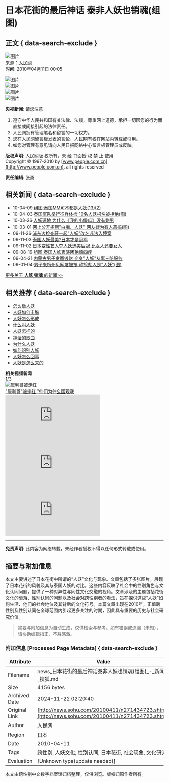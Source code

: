 # 日本花街的最后神话 泰非人妖也销魂(组图)

## 正文 { data-search-exclude }


![图片](https://photocdn.sohu.com/20061227/Img247292527.gif)    
来源：[人民网](https://world.people.com.cn/GB/59630/11335319.html)  
**时间**: 2010年04月11日 00:05  

![图片](https://photocdn.sohu.com/20100411/Img271434724.jpg)  
![图片](https://photocdn.sohu.com/20100411/Img271434725.jpg)  
![图片](https://photocdn.sohu.com/20100411/Img271434726.jpg)  
![图片](https://photocdn.sohu.com/20100411/Img271434727.jpg)  

**央视新闻**: 请您注意  
1. 遵守中华人民共和国有关法律、法规，尊重网上道德，承担一切因您的行为而直接或间接引起的法律责任。  
2. 人民网拥有管理笔名和留言的一切权力。  
3. 您在人民网留言板发表的言论，人民网有权在网站内转载或引用。  
4. 如您对管理有意见请向人民日报网络中心留言板管理员或反映。  

**版权声明**: 人民网版 权所有，未 经 书面授 权 禁 止 使用  
Copyright © 1997-2010 by [www.people.com.cn](http://www.people.com.cn). all rights reserved

**责任编辑**: 张勇  

## 相关新闻 { data-search-exclude }
- 10-04-09·[组图:泰国MM可不都是人妖(13)(2)](https://news.sohu.com/20100409/n271407364.shtml)  
- 10-04-03·[泰国军队举行征兵体检 10名人妖报名被拒绝(图)](https://news.sohu.com/20100403/n271297111.shtml)  
- 10-03-26·[人妖遍地 为什么《我的小傻瓜》没有剩男](https://news.17173.com/content/2010-03-26/20100326105829378,1.shtml)  
- 10-03-01·[网上公开招聘"白痴、人妖" 网友疑为有人恶搞(图)](https://news.sohu.com/20100301/n270479879.shtml)  
- 09-11-26·[浦东边检查获一起"人妖"改名非法入境案](https://news.sohu.com/20091126/n268495435.shtml)  
- 09-11-03·[泰国人妖最美?日本才是冠军](https://news.sohu.com/20091103/n267917932.shtml)  
- 09-11-02·[日本变性艺人夺人妖选美后冠 比女人还要女人](https://news.sohu.com/20091102/n267889961.shtml)  
- 09-08-19·[组图:泰国人妖表演团艳惊四座](https://news.sohu.com/20090819/n266073153.shtml)  
- 09-04-21·[内蒙古男子贪图钱财 变身"人妖"从事三陪服务](https://news.sohu.com/20090421/n263530018.shtml)  
- 09-01-04·[男子来杭州见网友被抢 称抢劫人是"人妖"(图)](https://news.sohu.com/20090104/n261551875.shtml)  

[更多关于 **人妖 销魂** 的新闻>>](https://news.sogou.com/news?query=人妖%20销魂&pid=31023101&md=listTopics&name=&mode=0&sort=0)

## 相关推荐 { data-search-exclude }
- [怎么做人妖](https://wenda.sogou.com/search?query=怎么做人妖&p=31230800&fhintidx=0)  
- [人妖如何丰胸](https://www.sogou.com/web?query=人妖如何丰胸&p=31210100&fhintidx=1)  
- [人妖怎么形成](https://wenda.sogou.com/search?query=人妖怎么形成&p=31230800&fhintidx=2)  
- [什么叫人妖](https://www.sogou.com/web?query=什么叫人妖&p=02210100&fhintidx=3)  
- [人妖怎样的](https://www.sogou.com/web?query=人妖怎样的&p=02210100&fhintidx=4)  
- [神话的歌曲](https://music.sogou.com/singer/a8/detailSinger_%C9%F1%BB%B0.html)  
- [为什么人妖](https://www.sogou.com/web?query=为什么人妖&p=02210100&fhintidx=6)  
- [如何识别人妖](https://www.sogou.com/web?query=如何识别人妖&p=02210100&fhintidx=7)  
- [人妖怎么回事](https://www.sogou.com/web?query=人妖怎么回事&p=02210100&fhintidx=8)  
- [人妖是怎么来的](https://www.sogou.com/web?query=人妖是怎么来的&p=02210100&fhintidx=9)  

**相关视频新闻**  
1/3  
![犀利哥被走红](https://photocdn.sohu.com/20100304/46c29751-3bba-4a01-a156-fc87d2c0bf1aS.jpg)  
["犀利哥"被走红 "你们为什么围观我](https://tv.sohu.com/20100304/n270576106.shtml)  
![销魂的欧翼车门 奔驰SLS AMG超级跑车](https://photocdn.sohu.com/20091210/n268825126.shtml)  
![《西游记》揭秘 张纪中亲自把关高科技道具](https://v.sohu.com/20091027/n267753856.shtml)  
![包小柏不满早年美少年照 自贬很娘很人妖](https://v.sohu.com/20090818/n266053376.shtml)  

---  

**免责声明**: 此内容为网络转载，未经作者授权不得以任何形式转载或使用。
<!-- tcd_original_link http://news.sohu.com/20100411/n271434723.shtml -->
## 摘要与附加信息

<!-- tcd_abstract -->
本文主要讲述了日本花街中所谓的“人妖”文化与现象。文章包括了多张图片，展现了日本花街的风貌及其与泰国人妖的对比。这些内容反映了社会中的性别角色与文化认同问题，提供了一种对异性与同性文化交融的视角。文章涉及的主题包括花街文化的衰落、性别认同的问题以及社会对跨性别者的看法，旨在探讨这些“人妖”如何生活、他们的社会地位及其背后的文化符号。本篇文章出现在2010年，正值跨性别及性别认同在全球范围内引起更多关注的时期，因此具有重要的历史与社会研究价值。
<!-- tcd_abstract_end -->

> 摘要与附加信息为自动生成，仅供检索与参考。如有错误或遗漏（未知），请协助编辑指正，不胜感激。

### 附加信息 [Processed Page Metadata] { data-search-exclude }

| Attribute       | Value                                  |
|-----------------|----------------------------------------|
| Filename        | news_日本花街的最后神话泰非人妖也销魂(组图)_-_新闻-_搜狐.md                             |
| Size            | 4156 bytes                           |
| Archived Date   | 2024-11-22 02:20:40                             |
| Original Link   | [http://news.sohu.com/20100411/n271434723.shtml](http://news.sohu.com/20100411/n271434723.shtml)                       |
| Author          | 人民网                               |
| Region          | 日本                               |
| Date            | 2010-04-11                                 |
| Tags            | 跨性别, 人妖文化, 性别认同, 日本花街, 社会现象, 文化研究                                 |
| Evaluation            | [Unknown type(update needed)]                                 |
<!-- tcd_table_end -->

本文由跨性别中文数字档案馆归档整理，仅供浏览。版权归原作者所有。
